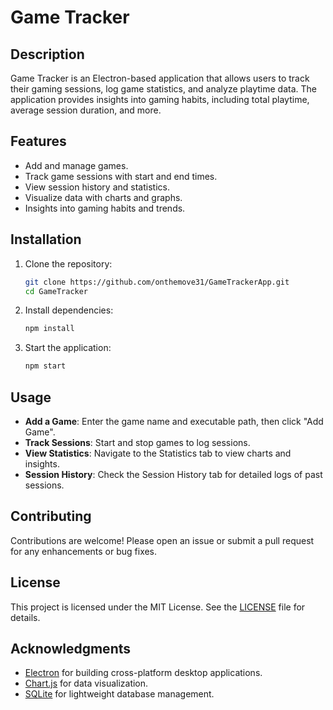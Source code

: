 # Game Tracker

## Description
Game Tracker is an Electron-based application that allows users to track their gaming sessions, log game statistics, and analyze playtime data. The application provides insights into gaming habits, including total playtime, average session duration, and more.

## Features
- Add and manage games.
- Track game sessions with start and end times.
- View session history and statistics.
- Visualize data with charts and graphs.
- Insights into gaming habits and trends.

## Installation

1. Clone the repository:
   ```bash
   git clone https://github.com/onthemove31/GameTrackerApp.git
   cd GameTracker
   ```

2. Install dependencies:
   ```bash
   npm install
   ```

3. Start the application:
   ```bash
   npm start
   ```

## Usage
- **Add a Game**: Enter the game name and executable path, then click "Add Game".
- **Track Sessions**: Start and stop games to log sessions.
- **View Statistics**: Navigate to the Statistics tab to view charts and insights.
- **Session History**: Check the Session History tab for detailed logs of past sessions.

## Contributing
Contributions are welcome! Please open an issue or submit a pull request for any enhancements or bug fixes.

## License
This project is licensed under the MIT License. See the [LICENSE](LICENSE) file for details.

## Acknowledgments
- [Electron](https://www.electronjs.org/) for building cross-platform desktop applications.
- [Chart.js](https://www.chartjs.org/) for data visualization.
- [SQLite](https://www.sqlite.org/) for lightweight database management.
